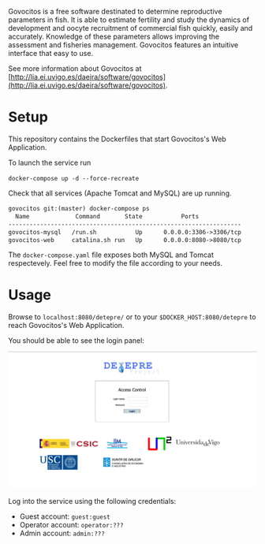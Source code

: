Govocitos is a free software destinated to determine reproductive parameters in fish. It is able to estimate fertility and study the dynamics of development and oocyte recruitment of commercial fish quickly, easily and accurately. Knowledge of these parameters allows improving the assessment and fisheries management. Govocitos features an intuitive interface that easy to use.

See more information about Govocitos at [http://lia.ei.uvigo.es/daeira/software/govocitos](http://lia.ei.uvigo.es/daeira/software/govocitos).

# Setup
This repository contains the Dockerfiles that start Govocitos's Web Application.

To launch the service run 

`docker-compose up -d --force-recreate`

Check that all services (Apache Tomcat and MySQL) are up running.

```
govocitos git:(master) docker-compose ps
  Name             Command       State           Ports
------------------------------------------------------------------
govocitos-mysql   /run.sh           Up      0.0.0.0:3306->3306/tcp
govocitos-web     catalina.sh run   Up      0.0.0.0:8080->8080/tcp
```

The `docker-compose.yaml` file exposes both MySQL and Tomcat respectevely. Feel free to modify the file according to your needs.

# Usage

Browse to `localhost:8080/detepre/` or to your `$DOCKER_HOST:8080/detepre` to reach Govocitos's Web Application.

You should be able to see the login panel:

![Login Panel](login-panel.png)

Log into the service using the following credentials:

- Guest account: `guest:guest`
- Operator account: `operator:???`
- Admin account: `admin:???`
